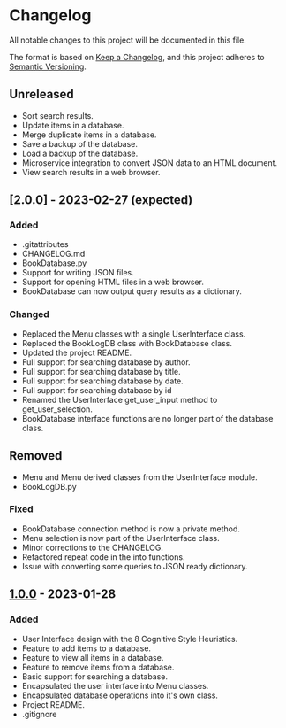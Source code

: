 # Changelog

All notable changes to this project will be documented in this file.

The format is based on [Keep a Changelog](https://keepachangelog.com/en/1.0.0/),
and this project adheres to [Semantic Versioning](https://semver.org/spec/v2.0.0.html).

## Unreleased

- Sort search results.
- Update items in a database.
- Merge duplicate items in a database.
- Save a backup of the database.
- Load a backup of the database.
- Microservice integration to convert JSON data to an HTML document.
- View search results in a web browser.

## [2.0.0] - 2023-02-27 (expected)

### Added

- .gitattributes
- CHANGELOG.md
- BookDatabase.py
- Support for writing JSON files.
- Support for opening HTML files in a web browser.
- BookDatabase can now output query results as a dictionary.

### Changed

- Replaced the Menu classes with a single UserInterface class.
- Replaced the BookLogDB class with BookDatabase class.
- Updated the project README.
- Full support for searching database by author.
- Full support for searching database by title.
- Full support for searching database by date.
- Full support for searching database by id
- Renamed the UserInterface get_user_input method to get_user_selection.
- BookDatabase interface functions are no longer part of the database class.

## Removed

- Menu and Menu derived classes from the UserInterface module.
- BookLogDB.py

### Fixed

- BookDatabase connection method is now a private method.
- Menu selection is now part of the UserInterface class.
- Minor corrections to the CHANGELOG.
- Refactored repeat code in the into functions.
- Issue with converting some queries to JSON ready dictionary.

## [1.0.0] - 2023-01-28

### Added

- User Interface design with the 8 Cognitive Style Heuristics.
- Feature to add items to a database.
- Feature to view all items in a database.
- Feature to remove items from a database.
- Basic support for searching a database.
- Encapsulated the user interface into Menu classes.
- Encapsulated database operations into it's own class.
- Project README.
- .gitignore

[1.0.0]: https://github.com/4N0NYM0U5MY7H/CS361_Individual_Project/releases/tag/v1.0.0